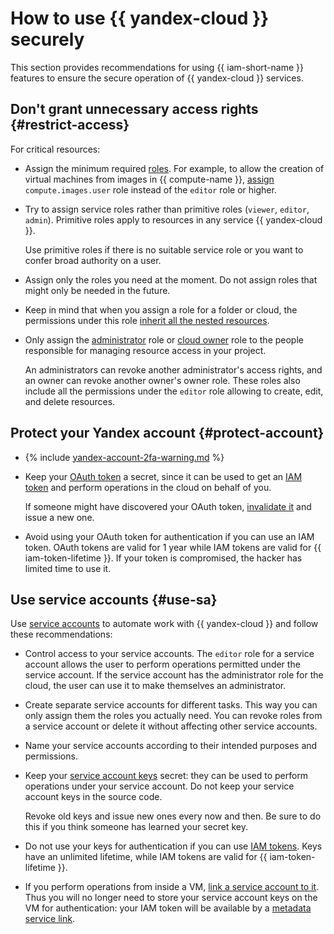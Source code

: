 # How to use {{ yandex-cloud }} securely

This section provides recommendations for using {{ iam-short-name }} features to ensure the secure operation of {{ yandex-cloud }} services.

## Don't grant unnecessary access rights {#restrict-access}

For critical resources:

* Assign the minimum required [roles](../concepts/access-control/roles.md). For example, to allow the creation of virtual machines from images in {{ compute-name }}, [assign](../operations/roles/grant.md) `compute.images.user` role instead of the `editor` role or higher.
* Try to assign service roles rather than primitive roles (`viewer`, `editor`, `admin`). Primitive roles apply to resources in any service {{ yandex-cloud }}.

   Use primitive roles if there is no suitable service role or you want to confer broad authority on a user.
* Assign only the roles you need at the moment. Do not assign roles that might only be needed in the future.
* Keep in mind that when you assign a role for a folder or cloud, the permissions under this role [inherit all the nested resources](../concepts/access-control/index.md#inheritance).
* Only assign the [administrator](../roles-reference.md#admin) role or [cloud owner](../../resource-manager/security/index.md#resource-manager-clouds-owner) role to the people responsible for managing resource access in your project.

   An administrators can revoke another administrator's access rights, and an owner can revoke another owner's owner role. These roles also include all the permissions under the `editor` role allowing to create, edit, and delete resources.

## Protect your Yandex account {#protect-account}

* {% include [yandex-account-2fa-warning.md](../../_includes/iam/yandex-account-2fa-warning.md) %}
* Keep your [OAuth token](../concepts/authorization/oauth-token.md) a secret, since it can be used to get an [IAM token](../concepts/authorization/iam-token.md) and perform operations in the cloud on behalf of you.

   If someone might have discovered your OAuth token, [invalidate it](https://tech.yandex.com/oauth/doc/dg/reference/token-invalidate-docpage/) and issue a new one.
* Avoid using your OAuth token for authentication if you can use an IAM token. OAuth tokens are valid for 1 year while IAM tokens are valid for {{ iam-token-lifetime }}. If your token is compromised, the hacker has limited time to use it.

## Use service accounts {#use-sa}

Use [service accounts](../concepts/users/service-accounts.md) to automate work with {{ yandex-cloud }} and follow these recommendations:

* Control access to your service accounts. The `editor` role for a service account allows the user to perform operations permitted under the service account. If the service account has the administrator role for the cloud, the user can use it to make themselves an administrator.
* Create separate service accounts for different tasks. This way you can only assign them the roles you actually need. You can revoke roles from a service account or delete it without affecting other service accounts.
* Name your service accounts according to their intended purposes and permissions.
* Keep your [service account keys](../concepts/users/service-accounts#sa-key) secret: they can be used to perform operations under your service account. Do not keep your service account keys in the source code.

   Revoke old keys and issue new ones every now and then. Be sure to do this if you think someone has learned your secret key.
* Do not use your keys for authentication if you can use [IAM tokens](../concepts/authorization/iam-token.md). Keys have an unlimited lifetime, while IAM tokens are valid for {{ iam-token-lifetime }}.
* If you perform operations from inside a VM, [link a service account to it](../../compute/operations/vm-connect/auth-inside-vm.md). Thus you will no longer need to store your service account keys on the VM for authentication: your IAM token will be available by a [metadata service link](../../compute/operations/vm-connect/auth-inside-vm.md#auth-inside-vm).